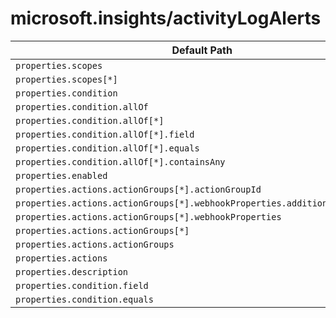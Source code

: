 # microsoft.insights/activityLogAlerts

| Default Path | Alias |
|---|---|
| `properties.scopes` | `Microsoft.Insights/ActivityLogAlerts/scopes` |
| `properties.scopes[*]` | `Microsoft.Insights/ActivityLogAlerts/scopes[*]` |
| `properties.condition` | `Microsoft.Insights/ActivityLogAlerts/condition` |
| `properties.condition.allOf` | `Microsoft.Insights/ActivityLogAlerts/condition.allOf` |
| `properties.condition.allOf[*]` | `Microsoft.Insights/ActivityLogAlerts/condition.allOf[*]` |
| `properties.condition.allOf[*].field` | `Microsoft.Insights/ActivityLogAlerts/condition.allOf[*].field` |
| `properties.condition.allOf[*].equals` | `Microsoft.Insights/ActivityLogAlerts/condition.allOf[*].equals` |
| `properties.condition.allOf[*].containsAny` | `Microsoft.Insights/ActivityLogAlerts/condition.allOf[*].containsAny` |
| `properties.enabled` | `Microsoft.Insights/ActivityLogAlerts/enabled` |
| `properties.actions.actionGroups[*].actionGroupId` | `Microsoft.Insights/activityLogAlerts/actions.actionGroups[*].actionGroupId` |
| `properties.actions.actionGroups[*].webhookProperties.additionalProperties` | `Microsoft.Insights/activityLogAlerts/actions.actionGroups[*].webhookProperties.additionalProperties` |
| `properties.actions.actionGroups[*].webhookProperties` | `Microsoft.Insights/activityLogAlerts/actions.actionGroups[*].webhookProperties` |
| `properties.actions.actionGroups[*]` | `Microsoft.Insights/activityLogAlerts/actions.actionGroups[*]` |
| `properties.actions.actionGroups` | `Microsoft.Insights/activityLogAlerts/actions.actionGroups` |
| `properties.actions` | `Microsoft.Insights/activityLogAlerts/actions` |
| `properties.description` | `Microsoft.Insights/activityLogAlerts/description` |
| `properties.condition.field` | `Microsoft.Insights/activityLogAlerts/condition.field` |
| `properties.condition.equals` | `Microsoft.Insights/activityLogAlerts/condition.equals` |

